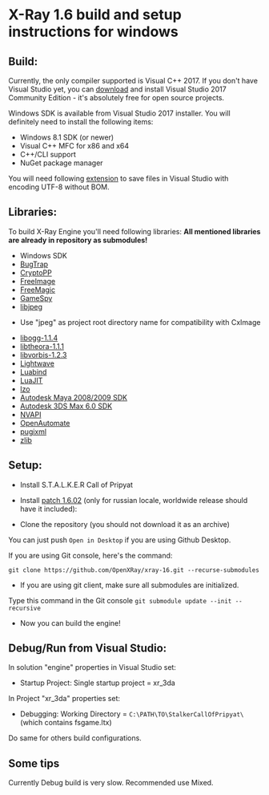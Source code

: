# X-Ray 1.6 build and setup instructions for windows

## Build:

Currently, the only compiler supported is Visual C++ 2017. If you don't have Visual Studio yet, you can [download](https://visualstudio.microsoft.com) and install Visual Studio 2017 Community Edition - it's absolutely free for open source projects.

Windows SDK is available from Visual Studio 2017 installer. You will definitely need to install the following items:

* Windows 8.1 SDK (or newer)
* Visual C++ MFC for x86 and x64
* C++/CLI support
* NuGet package manager

You will need following [extension](https://marketplace.visualstudio.com/items?itemName=hbuexinxin.ForceUTF8NoBOM) to save files in Visual Studio with encoding UTF-8 without BOM.


## Libraries:


To build X-Ray Engine you'll need following libraries:
**All mentioned libraries are already in repository as submodules!**
* Windows SDK
* [BugTrap](https://github.com/Xottab-DUTY/BugTrap)
* [CryptoPP](https://github.com/weidai11/cryptopp)
* [FreeImage](http://freeimage.sourceforge.net)
* [FreeMagic](https://github.com/OpenXRay/FreeMagic)
* [GameSpy](https://github.com/nitrocaster/GameSpy)
* [libjpeg](https://github.com/OpenXRay/libjpeg)
- Use "jpeg" as project root directory name for compatibility with CxImage
* [libogg-1.1.4](http://xiph.org/downloads)
* [libtheora-1.1.1](http://xiph.org/downloads)
* [libvorbis-1.2.3](http://xiph.org/downloads)
* [Lightwave](https://github.com/OpenXRay/LightWave)
* [Luabind](https://github.com/Xottab-DUTY/luabind-deboostified)
* [LuaJIT](https://github.com/Xottab-DUTY/LuaJIT)
* [lzo](https://github.com/alexgdi/lzo)
* [Autodesk Maya 2008/2009 SDK](https://github.com/OpenXRay/maya)
* [Autodesk 3DS Max 6.0 SDK](https://github.com/OpenXRay/3dsmax)
* [NVAPI](https://developer.nvidia.com/nvapi)
* [OpenAutomate](https://developer.nvidia.com/openautomate)
* [pugixml](https://github.com/zeux/pugixml/)
* [zlib](http://zlib.net)

## Setup:

- Install S.T.A.L.K.E.R Call of Pripyat

- Install [patch 1.6.02](http://cop.stalker-game.ru/?page=patches#2) (only for russian locale, worldwide release should have it included):

- Clone the repository (you should not download it as an archive)

You can just push `Open in Desktop` if you are using Github Desktop.

If you are using Git console, here's the command:

`git clone https://github.com/OpenXRay/xray-16.git --recurse-submodules`

- If you are using git client, make sure all submodules are initialized.

Type this command in the Git console `git submodule update --init --recursive`

- Now you can build the engine!

## Debug/Run from Visual Studio:


In solution "engine" properties in Visual Studio set:
- Startup Project: Single startup project = xr_3da

In Project "xr_3da" properties set:
- Debugging: Working Directory = ```C:\PATH\TO\StalkerCallOfPripyat\ ```(which contains fsgame.ltx)

Do same for others build configurations.
## Some tips

Currently Debug build is very slow. Recommended use Mixed.